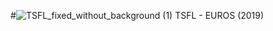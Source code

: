 #![TSFL_fixed_without_background (1)](https://github.com/thaalish/tsfl-euros/assets/85063798/faa8f1f5-67a8-4fbb-83c9-9240fe3191f9)
 TSFL - EUROS (2019)
